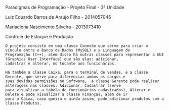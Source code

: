 Paradigmas de Programação - Projeto Final - 3ª Unidade

Luiz Eduardo Barros de Araújo Filho - 2014057045

Mariaelena Nascimento Silveira - 2013073410

Controle de Estoque e Produção

	O projeto consiste em uma classe Conexão que serve para criar o vínculo entre o Banco de Dados (MySQL) e a Linguagem de
	Programação (C++), além disso há outras classes para representar a GUI (Graphics User Interface) que são elas: adicionar,
	cadastrar e alterar, no tocante aos funcionários.
	
	Há também a classe Caixa, para o terminal de vendas, e a classe Gerente, que serve para diferenciar ambos os cargos e
	suas devidas permissões no Software,  a classe Gerente pode realizar alterações nas classes: Adicionar, Cadastrar (serve
	para visualizar a tabela de funcionários cadastrados), Alterar e Delete e pode visualizar a classe Finanças, além de ir
	para o Caixa, caso queira e ainda assim, pode adicionar produtos com a classe Produtos.
	

